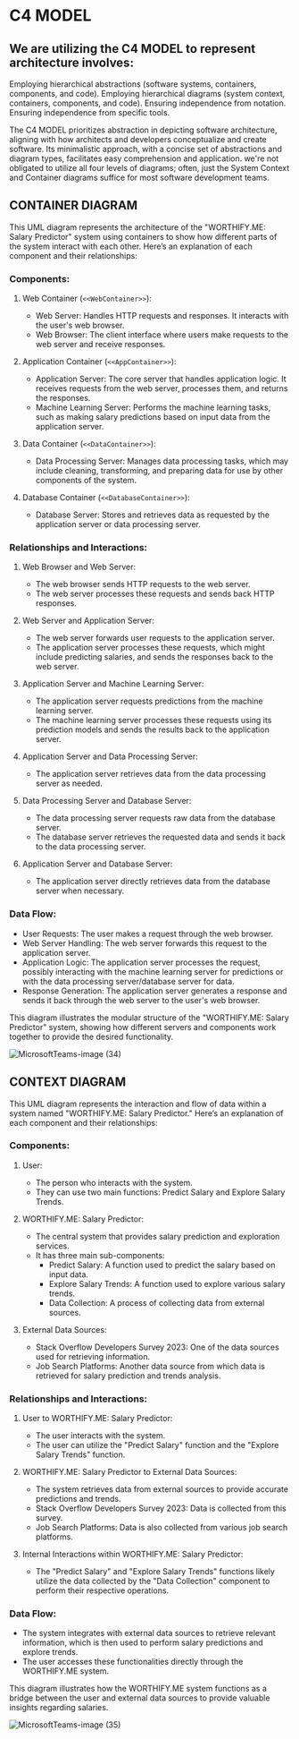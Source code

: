 # C4 MODEL
## We are utilizing the C4 MODEL to represent architecture involves:

Employing hierarchical abstractions (software systems, containers, components, and code).
Employing hierarchical diagrams (system context, containers, components, and code).
Ensuring independence from notation.
Ensuring independence from specific tools.

The C4 MODEL prioritizes abstraction in depicting software architecture, aligning with how architects and developers conceptualize and create software. Its minimalistic approach, with a concise set of abstractions and diagram types, facilitates easy comprehension and application. we're not obligated to utilize all four levels of diagrams; often, just the System Context and Container diagrams suffice for most software development teams.





## CONTAINER DIAGRAM

This UML diagram represents the architecture of the "WORTHIFY.ME: Salary Predictor" system using containers to show how different parts of the system interact with each other. Here’s an explanation of each component and their relationships:
 
### Components:
 
1. Web Container (`<<WebContainer>>`):
   - Web Server: Handles HTTP requests and responses. It interacts with the user's web browser.
   - Web Browser: The client interface where users make requests to the web server and receive responses.
 
2. Application Container (`<<AppContainer>>`):
   - Application Server: The core server that handles application logic. It receives requests from the web server, processes them, and returns the responses.
   - Machine Learning Server: Performs the machine learning tasks, such as making salary predictions based on input data from the application server.
 
3. Data Container (`<<DataContainer>>`):
   - Data Processing Server: Manages data processing tasks, which may include cleaning, transforming, and preparing data for use by other components of the system.
 
4. Database Container (`<<DatabaseContainer>>`):
   - Database Server: Stores and retrieves data as requested by the application server or data processing server.
 
### Relationships and Interactions:
 
1. Web Browser and Web Server:
   - The web browser sends HTTP requests to the web server.
   - The web server processes these requests and sends back HTTP responses.
 
2. Web Server and Application Server:
   - The web server forwards user requests to the application server.
   - The application server processes these requests, which might include predicting salaries, and sends the responses back to the web server.
 
3. Application Server and Machine Learning Server:
   - The application server requests predictions from the machine learning server.
   - The machine learning server processes these requests using its prediction models and sends the results back to the application server.
 
4. Application Server and Data Processing Server:
   - The application server retrieves data from the data processing server as needed.
 
5. Data Processing Server and Database Server:
   - The data processing server requests raw data from the database server.
   - The database server retrieves the requested data and sends it back to the data processing server.
 
6. Application Server and Database Server:
   - The application server directly retrieves data from the database server when necessary.
 
### Data Flow:
 
- User Requests: The user makes a request through the web browser.
- Web Server Handling: The web server forwards this request to the application server.
- Application Logic: The application server processes the request, possibly interacting with the machine learning server for predictions or with the data processing server/database server for data.
- Response Generation: The application server generates a response and sends it back through the web server to the user's web browser.
 
This diagram illustrates the modular structure of the "WORTHIFY.ME: Salary Predictor" system, showing how different servers and components work together to provide the desired functionality.


![MicrosoftTeams-image (34)](https://github.com/SWENGG4Y2024/SWENGG4Y2024_Team9/assets/63072170/ef67410c-85ab-45ed-99a1-853b19fc3623)


## CONTEXT DIAGRAM

This UML diagram represents the interaction and flow of data within a system named "WORTHIFY.ME: Salary Predictor." Here’s an explanation of each component and their relationships:
 
### Components:
 
1. User:
   - The person who interacts with the system.
   - They can use two main functions: Predict Salary and Explore Salary Trends.
 
2. WORTHIFY.ME: Salary Predictor:
   - The central system that provides salary prediction and exploration services.
   - It has three main sub-components:
     - Predict Salary: A function used to predict the salary based on input data.
     - Explore Salary Trends: A function used to explore various salary trends.
     - Data Collection: A process of collecting data from external sources.
 
3. External Data Sources:
   - Stack Overflow Developers Survey 2023: One of the data sources used for retrieving information.
   - Job Search Platforms: Another data source from which data is retrieved for salary prediction and trends analysis.
 
### Relationships and Interactions:
 
1. User to WORTHIFY.ME: Salary Predictor:
   - The user interacts with the system.
   - The user can utilize the "Predict Salary" function and the "Explore Salary Trends" function.
2. WORTHIFY.ME: Salary Predictor to External Data Sources:
   - The system retrieves data from external sources to provide accurate predictions and trends.
   - Stack Overflow Developers Survey 2023: Data is collected from this survey.
   - Job Search Platforms: Data is also collected from various job search platforms.
 
3. Internal Interactions within WORTHIFY.ME: Salary Predictor:
   - The "Predict Salary" and "Explore Salary Trends" functions likely utilize the data collected by the "Data Collection" component to perform their respective operations.
 
### Data Flow:
 
- The system integrates with external data sources to retrieve relevant information, which is then used to perform salary predictions and explore trends.
- The user accesses these functionalities directly through the WORTHIFY.ME system.
 
This diagram illustrates how the WORTHIFY.ME system functions as a bridge between the user and external data sources to provide valuable insights regarding salaries.

![MicrosoftTeams-image (35)](https://github.com/SWENGG4Y2024/SWENGG4Y2024_Team9/assets/63072170/18d4d493-576a-4005-b11d-83b519808076)








